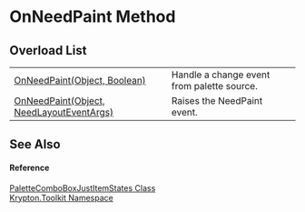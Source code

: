 # OnNeedPaint Method


## Overload List
<table>
<tr>
<td><a href="d65f18f5-3dd6-29e0-3709-0e287d151647.md">OnNeedPaint(Object, Boolean)</a></td>
<td>Handle a change event from palette source.</td></tr>
<tr>
<td><a href="302d526d-0f27-d317-712d-92aab66d2d2e.md">OnNeedPaint(Object, NeedLayoutEventArgs)</a></td>
<td>Raises the NeedPaint event.</td></tr>
</table>

## See Also


#### Reference
<a href="b1c038b5-dfaa-8c28-0abe-ae25de48d9f9.md">PaletteComboBoxJustItemStates Class</a>  
<a href="79d2eac2-21f4-54ff-7552-b20c33c30600.md">Krypton.Toolkit Namespace</a>  
